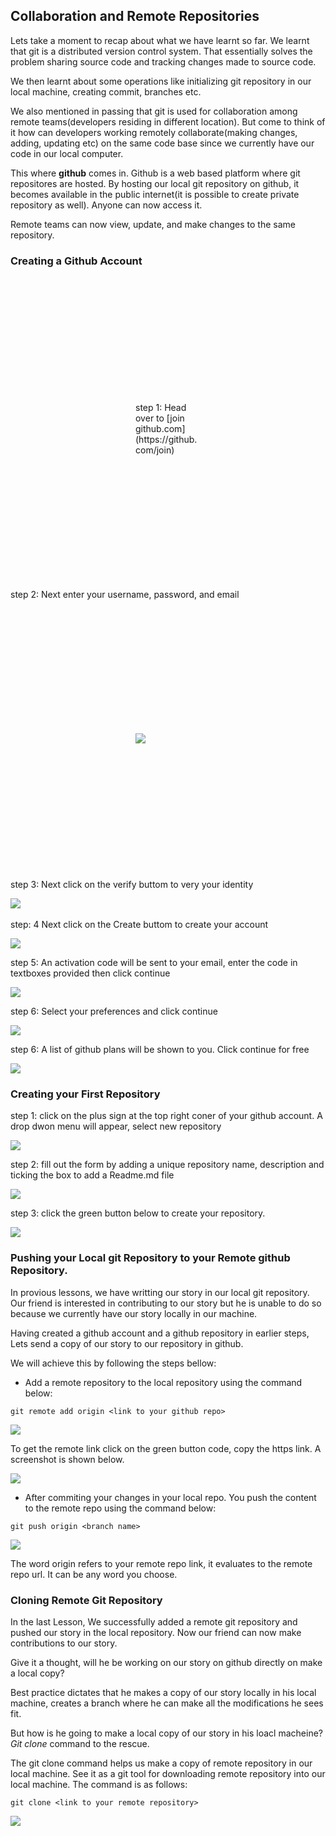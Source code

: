 ## Collaboration and Remote Repositories

Lets take a moment to recap about what we have learnt so far. We learnt that git is a distributed version control system. That essentially solves the problem sharing source code and tracking changes made to source code.

We then learnt about some operations like initializing git repository in our local machine, creating commit, branches etc.

We also mentioned in passing that git is used for collaboration among remote teams(developers residing in different location). But come to think of it how can developers working remotely collaborate(making changes, adding, updating etc) on the same code base since we currently have our code in our local computer.

This where **github** comes in.  Github is a web based platform where git repositores are hosted. By hosting our local git repository on github, it becomes available in the public internet(it is possible to create private repository as well). Anyone can now access it.

Remote teams can now view, update, and make changes to the same repository.

### Creating a Github Account
<div style="padding: 200px;">
step 1: Head over to [join github.com](https://github.com/join)
</div>

step 2: Next enter your username, password, and email
<div style="padding: 200px;">
<img src="https://darey-io-nonprod-pbl-projects.s3.eu-west-2.amazonaws.com/practices/step1-join-github.PNG"> &nbsp;  

</div>

step 3: Next click on the verify buttom to very your identity

<img src="https://darey-io-nonprod-pbl-projects.s3.eu-west-2.amazonaws.com/practices/step2-join-github.PNG"> &nbsp;  

step: 4 Next click on the Create buttom to create your account

<img src="https://darey-io-nonprod-pbl-projects.s3.eu-west-2.amazonaws.com/practices/step3-join-github.PNG">

step 5: An activation code will be sent to your email, enter the code in textboxes provided then click continue

<img src="https://darey-io-nonprod-pbl-projects.s3.eu-west-2.amazonaws.com/practices/step5-join-github.PNG">

step 6: Select your preferences and click continue

<img src="https://darey-io-nonprod-pbl-projects.s3.eu-west-2.amazonaws.com/practices/step6-join-github.PNG">

step 6: A list of github plans will be shown to you. Click continue for free

<img src="https://darey-io-nonprod-pbl-projects.s3.eu-west-2.amazonaws.com/practices/step7-join-github.PNG">


### Creating your First Repository

step 1: click on the plus sign at the top right coner of your github account. A drop dwon menu will appear, select new repository

<img src="https://darey-io-nonprod-pbl-projects.s3.eu-west-2.amazonaws.com/practices/create-git-repo.PNG">


step 2: fill out the form by adding a unique repository name, description and ticking the box to add a Readme.md file

<img src="https://darey-io-nonprod-pbl-projects.s3.eu-west-2.amazonaws.com/practices/create-git-repo-2.PNG">


step 3: click the green button below to create your repository.

<img src="https://darey-io-nonprod-pbl-projects.s3.eu-west-2.amazonaws.com/practices/create-git-repo-3.PNG">


### Pushing your Local git Repository to your Remote github Repository.

In provious lessons, we have writting our story in our local git repository. Our friend is interested in contributing to our story but he is unable to do so because we currently have our story locally in our machine.

Having created a github account and a github repository in earlier steps, Lets send a copy of our story to our repository in github.

We will achieve this by following the steps bellow:

-  Add a remote repository to the local repository using the command below:

```
git remote add origin <link to your github repo>

```


<img src="https://darey-io-nonprod-pbl-projects.s3.eu-west-2.amazonaws.com/practices/git-add-remote.PNG">


To get the remote link click on the green button code, copy the https link. A screenshot is shown below.


<img src="https://darey-io-nonprod-pbl-projects.s3.eu-west-2.amazonaws.com/practices/Git-repo-link.PNG">



-  After commiting your changes in your local repo. You push the content to the remote repo using the command below:

```
git push origin <branch name>

```

<img src="https://darey-io-nonprod-pbl-projects.s3.eu-west-2.amazonaws.com/practices/pushing-to-github-repo.PNG">

The word origin refers to your remote repo link, it evaluates to the remote repo url. It can be any word you choose. 


### Cloning Remote Git Repository

In the last Lesson, We successfully added a remote git repository and pushed our story in the local repository. Now our friend can now make contributions to our story.

Give it a thought, will he be working on our story on github directly on make a local copy?

Best practice dictates that he makes a copy of our story locally in his local machine, creates a branch where he can make all the modifications he sees fit.

But how is he going to make a local copy of our story in his loacl macheine? *Git clone* command to the rescue.

The git clone command helps us make a copy of remote repository in our local machine. See it as a git tool for downloading remote repository into our local machine. The command is as follows:

```
git clone <link to your remote repository>

```

<img src="https://darey-io-nonprod-pbl-projects.s3.eu-west-2.amazonaws.com/practices/git-clone.PNG">









